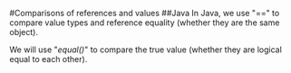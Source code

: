 #Comparisons of references and values
##Java
In Java, we use "==" to compare value types and reference equality (whether they are the same object).

We will use "*equal()*" to compare the true value (whether they are logical equal to each other).